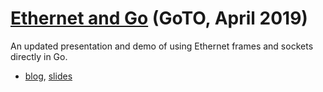 # [Ethernet and Go](https://www.youtube.com/watch?v=PaAkgkysFvs) (GoTO, April 2019)

An updated presentation and demo of using Ethernet frames and sockets directly in Go.

- [blog](https://mdlayher.com/blog/network-protocol-breakdown-ethernet-and-go/), [slides](https://talks.godoc.org/github.com/mdlayher/talks/meetups/2019/04-goto/ethernet-and-go.slide#1)
